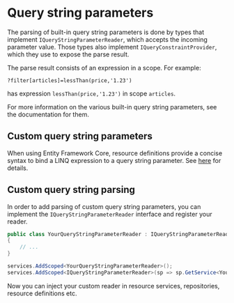 # Query string parameters

The parsing of built-in query string parameters is done by types that implement `IQueryStringParameterReader`, which accepts the incoming parameter value.
Those types also implement `IQueryConstraintProvider`, which they use to expose the parse result.

The parse result consists of an expression in a scope. For example:


```
?filter[articles]=lessThan(price,'1.23')
```

has expression `lessThan(price,'1.23')` in scope `articles`.

For more information on the various built-in query string parameters, see the documentation for them.

## Custom query string parameters

When using Entity Framework Core, resource definitions provide a concise syntax to bind a LINQ expression to a query string parameter.
See [here](~/usage/extensibility/resource-definitions.md#custom-query-string-parameters) for details.

## Custom query string parsing

In order to add parsing of custom query string parameters, you can implement the `IQueryStringParameterReader` interface and register your reader.

```c#
public class YourQueryStringParameterReader : IQueryStringParameterReader
{
    // ...
}
```

```c#
services.AddScoped<YourQueryStringParameterReader>();
services.AddScoped<IQueryStringParameterReader>(sp => sp.GetService<YourQueryStringParameterReader>());
```

Now you can inject your custom reader in resource services, repositories, resource definitions etc.
